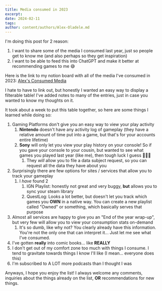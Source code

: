 ```yaml
---
title: Media consumed in 2023
excerpt: 
date: 2024-02-11
tags: 
author: content/authors/Alex-Oladele.md
---
```

I'm doing this post for 2 reason:
1. I want to share some of the media I consumed last year, just so people get to know me (and also perhaps so they get inspiration)
2. I want to be able to feed this into ChatGPT and make it better at recommending games to me 😅

Here is the link to my notion board with all of the media I've consumed in 2023:
[Alex's Consumed Media](https://wise-firewall-853.notion.site/1a58b3947fb1418cb642cee682e98699?v=9831140d78f94f4e83ee206b0d8a870f&pvs=4)

I hate to have to link out, but honestly I wanted an easy way to display a filterable table! I've added notes to many of the entries, just in case you wanted to know my thoughts on it. 

It took about a week to put this table together, so here are some things I learned while doing so:
1. Gaming Platforms don't give you an easy way to view your play activity
	1. **Nintendo** doesn't have any activity log of gameplay (they have a relative amount of time put into a game, but that's for your accounts entire lifetime)
	2. **Sony** will only let you view your play history on your console! So if you gave your console to your cousin, but wanted to see what games you played last year (like me), then tough luck I guess 🤷🏿‍♂️
		1. They *will* allow you to file a data subject request, so you can request all the data they have about you
2. Surprisingly there are few options for sites / services that allow you to track your gameplay
	1. I *have* found 2
		1. IGN Playlist: honestly not great and very buggy, **but** allows you to sync your steam library
		2. QuestLog: Looks a lot better, but doesn't let you track which games you **OWN** in a native way. You can create a new playlist called "Owned" or something, which basically serves that purpose
3. Almost all services are happy to give you an "End of the year wrap-up", but very few will allow you to view your consumption stats on-demand
	1. It's so dumb, like why not? You clearly already have this information. You're not the only one that can interpret it... Just let me see what I've consumed.
4. I've gotten **really** into comic books... like **REALLY**
5. I don't get out of my comfort zone too much with things I consume. I tend to gravitate towards things I know I'll like (I mean... everyone does this)
6. I'm subscribed to A LOT more podcasts than I thought I was 

Anyways, I hope you enjoy the list! I always welcome any comments, inquiries about the things already on the list, **OR** recommendations for new things.